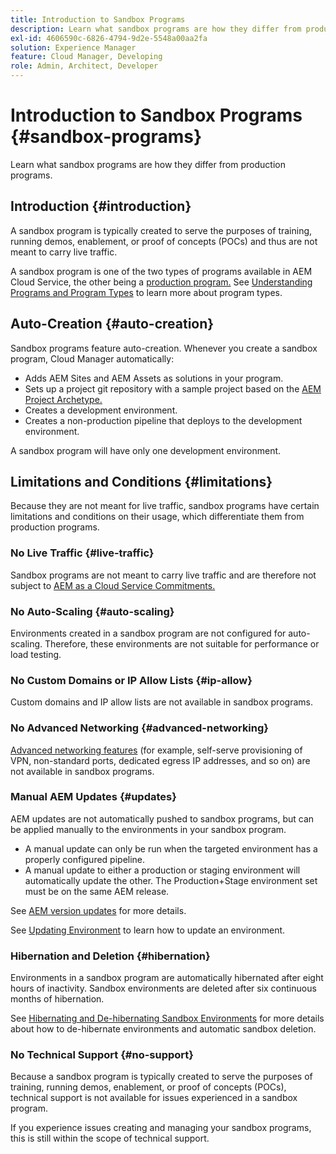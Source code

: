 ```yaml
---
title: Introduction to Sandbox Programs 
description: Learn what sandbox programs are how they differ from production programs.
exl-id: 4606590c-6826-4794-9d2e-5548a00aa2fa
solution: Experience Manager
feature: Cloud Manager, Developing
role: Admin, Architect, Developer
---
```


# Introduction to Sandbox Programs {#sandbox-programs}

Learn what sandbox programs are how they differ from production programs.

## Introduction {#introduction}

A sandbox program is typically created to serve the purposes of training, running demos, enablement, or proof of concepts (POCs) and thus are not meant to carry live traffic.

A sandbox program is one of the two types of programs available in AEM Cloud Service, the other being a [production program.](introduction-production-programs.md) See [Understanding Programs and Program Types](/help/implementing/cloud-manager/getting-access-to-aem-in-cloud/program-types.md) to learn more about program types.

## Auto-Creation {#auto-creation}

Sandbox programs feature auto-creation. Whenever you create a sandbox program, Cloud Manager automatically:

* Adds AEM Sites and AEM Assets as solutions in your program.
* Sets up a project git repository with a sample project based on the [AEM Project Archetype.](https://experienceleague.adobe.com/docs/experience-manager-core-components/using/developing/archetype/overview.html)
* Creates a development environment.
* Creates a non-production pipeline that deploys to the development environment.

A sandbox program will have only one development environment.

## Limitations and Conditions {#limitations}

Because they are not meant for live traffic, sandbox programs have certain limitations and conditions on their usage, which differentiate them from production programs.

### No Live Traffic {#live-traffic}

Sandbox programs are not meant to carry live traffic and are therefore not subject to [AEM as a Cloud Service Commitments.](https://www.adobe.com/legal/service-commitments.html)

### No Auto-Scaling {#auto-scaling}

Environments created in a sandbox program are not configured for auto-scaling. Therefore, these environments are not suitable for performance or load testing.

### No Custom Domains or IP Allow Lists {#ip-allow}

Custom domains and IP allow lists are not available in sandbox programs.

### No Advanced Networking {#advanced-networking}

[Advanced networking features](/help/security/configuring-advanced-networking.md) (for example, self-serve provisioning of VPN, non-standard ports, dedicated egress IP addresses, and so on) are not available in sandbox programs.

### Manual AEM Updates {#updates}

AEM updates are not automatically pushed to sandbox programs, but can be applied manually to the environments in your sandbox program.

* A manual update can only be run when the targeted environment has a properly configured pipeline. 
* A manual update to either a production or staging environment will automatically update the other. The Production+Stage environment set must be on the same AEM release.

See [AEM version updates](/help/implementing/deploying/aem-version-updates.md) for more details.

See [Updating Environment](/help/implementing/cloud-manager/manage-environments.md#updating-dev-environment) to learn how to update an environment.

### Hibernation and Deletion {#hibernation}

Environments in a sandbox program are automatically hibernated after eight hours of inactivity. Sandbox environments are deleted after six continuous months of hibernation.

See [Hibernating and De-hibernating Sandbox Environments](/help/implementing/cloud-manager/getting-access-to-aem-in-cloud/hibernating-environments.md) for more details about how to de-hibernate environments and automatic sandbox deletion.

### No Technical Support {#no-support}

Because a sandbox program is typically created to serve the purposes of training, running demos, enablement, or proof of concepts (POCs), technical support is not available for issues experienced in a sandbox program.

If you experience issues creating and managing your sandbox programs, this is still within the scope of technical support.
